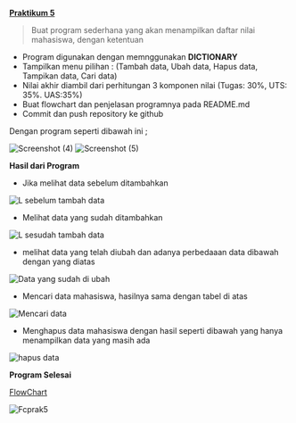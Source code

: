 **[Praktikum 5](url)**

>  Buat program sederhana yang akan menampilkan daftar nilai mahasiswa, dengan ketentuan

- Program digunakan dengan memnggunakan **DICTIONARY**
- Tampilkan menu pilihan : (Tambah data, Ubah data, Hapus data, Tampikan data, Cari data)
- Nilai akhir diambil  dari perhitungan 3 komponen nilai (Tugas: 30%, UTS: 35%. UAS:35%)
- Buat flowchart dan penjelasan programnya pada README.md
- Commit dan push repository ke github


Dengan program seperti dibawah ini ;


![Screenshot (4)](https://user-images.githubusercontent.com/56834389/70374494-68be2e80-1925-11ea-9d17-1830ac6d8de5.png)
![Screenshot (5)](https://user-images.githubusercontent.com/56834389/70374496-6cea4c00-1925-11ea-9fc4-c7dc4f8db5b5.png)


**Hasil dari Program**

- Jika melihat data sebelum ditambahkan

![L sebelum tambah data](https://user-images.githubusercontent.com/56834389/70374711-4843a380-1928-11ea-98fb-f204d329d789.png)

- Melihat data yang sudah ditambahkan

![L sesudah tambah data](https://user-images.githubusercontent.com/56834389/70374716-6f01da00-1928-11ea-98a7-ee4ed4156731.png)

- melihat data yang telah diubah dan adanya perbedaaan data dibawah dengan yang diatas

![Data yang sudah di ubah](https://user-images.githubusercontent.com/56834389/70374781-40383380-1929-11ea-9612-173dac6e4db0.png)

- Mencari data mahasiswa, hasilnya sama dengan tabel di atas

![Mencari data](https://user-images.githubusercontent.com/56834389/70374980-96a67180-192b-11ea-94de-fbeb54dd564c.png)

- Menghapus data mahasiswa dengan hasil seperti dibawah yang hanya menampilkan data yang masih ada

![hapus data](https://user-images.githubusercontent.com/56834389/70375035-0fa5c900-192c-11ea-8ff5-c53629690739.png)

**Program Selesai**


[FlowChart](url)

![Fcprak5](https://user-images.githubusercontent.com/56834389/70375520-3d414100-1931-11ea-8d9a-933990d04bcb.jpg)
